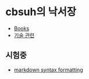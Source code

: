 # cbsuh의 낙서장

* [Books](/books/)
* [기술 관련](/tech/)

## 시험중

* [markdown syntax formatting](test/markdown-syntax-test)

